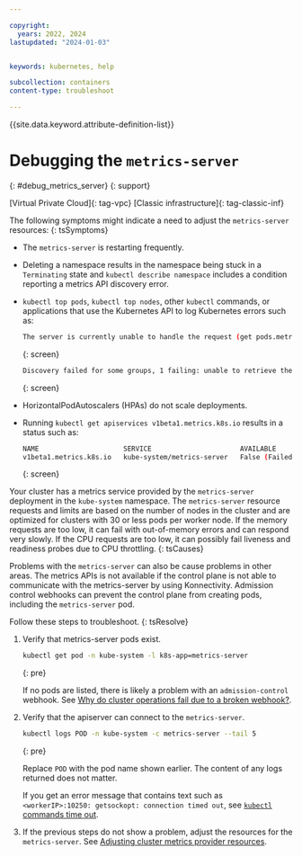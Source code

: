 ```yaml
---

copyright:
  years: 2022, 2024
lastupdated: "2024-01-03"


keywords: kubernetes, help

subcollection: containers
content-type: troubleshoot

---
```


{{site.data.keyword.attribute-definition-list}}





# Debugging the `metrics-server`
{: #debug_metrics_server}
{: support}

[Virtual Private Cloud]{: tag-vpc} [Classic infrastructure]{: tag-classic-inf}

The following symptoms might indicate a need to adjust the `metrics-server` resources:
{: tsSymptoms}

- The `metrics-server` is restarting frequently.

- Deleting a namespace results in the namespace being stuck in a `Terminating` state and `kubectl describe namespace` includes a condition reporting a metrics API discovery error.

- `kubectl top pods`, `kubectl top nodes`, other `kubectl` commands, or applications that use the Kubernetes API to log Kubernetes errors such as:

    ```sh
    The server is currently unable to handle the request (get pods.metrics.k8s.io)
    ```
    {: screen}
    
    ```sh
    Discovery failed for some groups, 1 failing: unable to retrieve the complete list of server APIs: metrics.k8s.io/v1beta1: the server is currently unable to handle the request
    ```
    {: screen}

- HorizontalPodAutoscalers (HPAs) do not scale deployments.

- Running `kubectl get apiservices v1beta1.metrics.k8s.io` results in a status such as:

    ```sh
    NAME                     SERVICE                      AVAILABLE                      AGE
    v1beta1.metrics.k8s.io   kube-system/metrics-server   False (FailedDiscoveryCheck)   139d
    ```
    {: screen}

Your cluster has a metrics service provided by the `metrics-server` deployment in the `kube-system` namespace. The `metrics-server` resource requests and limits are based on the number of nodes in the cluster and are optimized for clusters with 30 or less pods per worker node. If the memory requests are too low, it can fail with out-of-memory errors and can respond very slowly. If the CPU requests are too low, it can possibly fail liveness and readiness probes due to CPU throttling.
{: tsCauses}

Problems with the `metrics-server` can also be cause problems in other areas. The metrics APIs is not available if the control plane is not able to communicate with the metrics-server by using Konnectivity. Admission control webhooks can prevent the control plane from creating pods, including the `metrics-server` pod.

Follow these steps to troubleshoot.
{: tsResolve}

1. Verify that metrics-server pods exist.
    ```sh
    kubectl get pod -n kube-system -l k8s-app=metrics-server
    ```
    {: pre}

   If no pods are listed, there is likely a problem with an `admission-control` webhook. See [Why do cluster operations fail due to a broken webhook?](/docs/containers?topic=containers-webhooks_update).

2. Verify that the apiserver can connect to the `metrics-server`.
    ```sh
    kubectl logs POD -n kube-system -c metrics-server --tail 5
    ```
    {: pre}

    Replace `POD` with the pod name shown earlier. The content of any logs returned does not matter.
  
    If you get an error message that contains text such as `<workerIP>:10250: getsockopt: connection timed out`, see [`kubectl` commands time out](/docs/containers?topic=containers-ts_clis#exec_logs_fail).
  
3. If the previous steps do not show a problem, adjust the resources for the `metrics-server`. See [Adjusting cluster metrics provider resources](/docs/containers?topic=containers-kernel#metrics).
